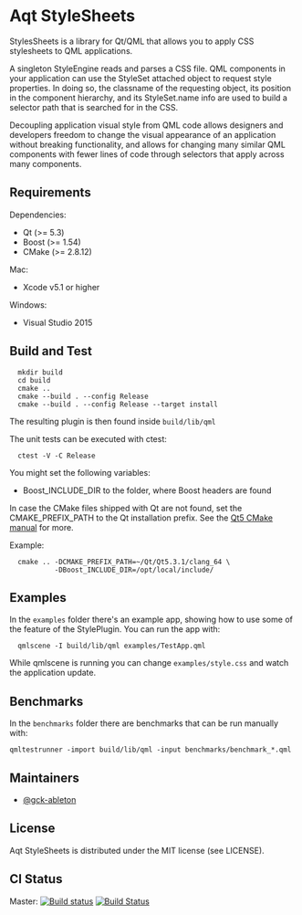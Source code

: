 # Aqt StyleSheets

StylesSheets is a library for Qt/QML that allows you to apply CSS stylesheets to
QML applications.

A singleton StyleEngine reads and parses a CSS file. QML components in your
application can use the StyleSet attached object to request style properties. In
doing so, the classname of the requesting object, its position in the component
hierarchy, and its StyleSet.name info are used to build a selector path that is
searched for in the CSS.

Decoupling application visual style from QML code allows designers and
developers freedom to change the visual appearance of an application without
breaking functionality, and allows for changing many similar QML components with
fewer lines of code through selectors that apply across many components.


## Requirements

Dependencies:

  - Qt (>= 5.3)
  - Boost (>= 1.54)
  - CMake (>= 2.8.12)

Mac:

  - Xcode v5.1 or higher

Windows:

  - Visual Studio 2015


## Build and Test

```
  mkdir build
  cd build
  cmake ..
  cmake --build . --config Release
  cmake --build . --config Release --target install
```

The resulting plugin is then found inside `build/lib/qml`

The unit tests can be executed with ctest:

```
  ctest -V -C Release
```

You might set the following variables:

- Boost_INCLUDE_DIR   to the folder, where Boost headers are found

In case the CMake files shipped with Qt are not found, set the CMAKE_PREFIX_PATH
to the Qt installation prefix. See the
[Qt5 CMake manual](http://qt-project.org/doc/qt-5/cmake-manual.html) for more.

Example:

```
  cmake .. -DCMAKE_PREFIX_PATH=~/Qt/Qt5.3.1/clang_64 \
           -DBoost_INCLUDE_DIR=/opt/local/include/
```


## Examples

In the `examples` folder there's an example app, showing how to use some of the
feature of the StylePlugin. You can run the app with:

```
  qmlscene -I build/lib/qml examples/TestApp.qml
```

While qmlscene is running you can change `examples/style.css` and watch the
application update.


## Benchmarks

In the `benchmarks` folder there are benchmarks that can be run manually with:

```
qmltestrunner -import build/lib/qml -input benchmarks/benchmark_*.qml
```

## Maintainers

* [@gck-ableton](https://github.com/gck-ableton)


## License

Aqt StyleSheets is distributed under the MIT license (see LICENSE).


## CI Status

Master: [![Build status](https://ci.appveyor.com/api/projects/status/vvgdowxuay94x7e3/branch/master?svg=true)](https://ci.appveyor.com/project/gck-ableton/aqt-stylesheets/branch/master)
[![Build Status](https://travis-ci.org/Ableton/aqt-stylesheets.svg?branch=master)](https://travis-ci.org/Ableton/aqt-stylesheets)
